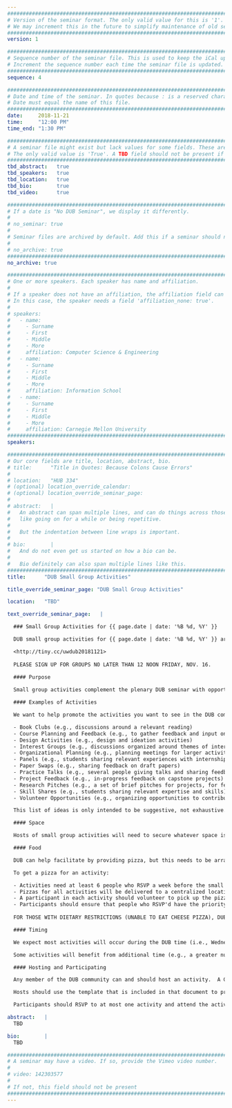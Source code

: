 ```yaml
---
################################################################################
# Version of the seminar format. The only valid value for this is '1'. 
# We may increment this in the future to simplify maintenance of old seminars.
################################################################################
version: 1

################################################################################
# Sequence number of the seminar file. This is used to keep the iCal up to date.
# Increment the sequence number each time the seminar file is updated.
################################################################################
sequence: 4

################################################################################
# Date and time of the seminar. In quotes because : is a reserved character.
# Date must equal the name of this file.
################################################################################
date:     2018-11-21
time:     "12:00 PM"
time_end: "1:30 PM"

################################################################################
# A seminar file might exist but lack values for some fields. These are 'TBD'. 
# The only valid value is 'True'. A TBD field should not be present if 'False'.
################################################################################
tbd_abstract:   true
tbd_speakers:   true
tbd_location:   true
tbd_bio:        true
tbd_video:      true

################################################################################
# If a date is "No DUB Seminar", we display it differently.
#
# no_seminar: true
#
# Seminar files are archived by default. Add this if a seminar should not be.
#
# no_archive: true
################################################################################
no_archive: true

################################################################################
# One or more speakers. Each speaker has name and affiliation.
#
# If a speaker does not have an affiliation, the affiliation field can be removed.
# In this case, the speaker needs a field 'affiliation_none: true'.
#
# speakers:
#   - name: 
#     - Surname
#     - First
#     - Middle
#     - More
#     affiliation: Computer Science & Engineering 
#   - name: 
#     - Surname
#     - First
#     - Middle
#     - More
#     affiliation: Information School 
#   - name: 
#     - Surname
#     - First
#     - Middle
#     - More
#     affiliation: Carnegie Mellon University 
################################################################################
speakers:

################################################################################
# Our core fields are title, location, abstract, bio.
# title:      "Title in Quotes: Because Colons Cause Errors"
# 
# location:   "HUB 334"
# (optional) location_override_calendar:
# (optional) location_override_seminar_page:
#
# abstract:   |
#   An abstract can span multiple lines, and can do things across those lines,
#   like going on for a while or being repetitive.
#
#   But the indentation between line wraps is important.
#
# bio:        |
#   And do not even get us started on how a bio can be.
#
#   Bio definitely can also span multiple lines like this.
################################################################################
title:      "DUB Small Group Activities"

title_override_seminar_page: "DUB Small Group Activities"

location:   "TBD"

text_override_seminar_page:   |

  ### Small Group Activities for {{ page.date | date: '%B %d, %Y' }}

  DUB small group activities for {{ page.date | date: '%B %d, %Y' }} are being organized in this document:

  <http://tiny.cc/uwdub20181121>
  
  PLEASE SIGN UP FOR GROUPS NO LATER THAN 12 NOON FRIDAY, NOV. 16.
  
  #### Purpose

  Small group activities complement the plenary DUB seminar with opportunities to organize and participate in smaller and more focused activities and discussions with the DUB community.  DUB has always been a grassroots organization, and small group activities aim to facilitate members of the community in connecting and engaging with each other.

  #### Examples of Activities

  We want to help promote the activities you want to see in the DUB community.  As some examples of potential activities, we can imagine small group activities organized around:

  - Book Clubs (e.g., discussions around a relevant reading)
  - Course Planning and Feedback (e.g., to gather feedback and input on potential courses)
  - Design Activities (e.g., design and ideation activities)
  - Interest Groups (e.g., discussions organized around themes of interest)
  - Organizational Planning (e.g., planning meetings for larger activities)
  - Panels (e.g., students sharing relevant experiences with internships, job searches)
  - Paper Swaps (e.g., sharing feedback on draft papers)
  - Practice Talks (e.g., several people giving talks and sharing feedback)
  - Project Feedback (e.g., in-progress feedback on capstone projects)
  - Research Pitches (e.g., a set of brief pitches for projects, for feedback or to recruit researchers)
  - Skill Shares (e.g., students sharing relevant expertise and skills)
  - Volunteer Opportunities (e.g., organizing opportunities to contribute)

  This list of ideas is only intended to be suggestive, not exhaustive. Think of your own ideas. Small group activities are still new, but over time we aim to gather best practices for effective activities based on your experiences in this new structures. Please share your experiences.

  #### Space

  Hosts of small group activities will need to secure whatever space is needed by the activity. If you are not sure how to go about reserving space, feel free to ask for some help.

  #### Food

  DUB can help facilitate by providing pizza, but this needs to be arranged within a set of policies around food reimbursements and limited staff resources. We intend that participants will also generally supplement this by bringing their own lunches.

  To get a pizza for an activity:

  - Activities need at least 6 people who RSVP a week before the small group activities (i.e., enough for a pizza). We will order a few extra pizzas while we all work out this new process, so please RSVP even if you have missed this cutoff.
  - Pizzas for all activities will be delivered to a centralized location.
  - A participant in each activity should volunteer to pick up the pizza from that location and bring it to the activity (i.e., allowing the host to focus on preparing for the activity itself).
  - Participants should ensure that people who RSVP'd have the priority for this pizza.
  
  FOR THOSE WITH DIETARY RESTRICTIONS (UNABLE TO EAT CHEESE PIZZA), DUB WILL REIMBURSE UP TO $10 FOR YOU TO PURCHASE YOUR OWN LUNCH. AN ITEMIZED RECEIPT WILL NEED TO BE SUBMITTED AND MAY BE CHECKED. PLEASE JUST MAKE SURE TO COMPLETE THE FORM FOR REIMBURSEMENT: HTTPS://GOO.GL/FORMS/MQXQB1MREIBZG56G2

  #### Timing

  We expect most activities will occur during the DUB time (i.e., Wednesdays 12:00 to 1:30).

  Some activities will benefit from additional time (e.g., a greater number of practice talks could be more comfortably scheduled across a longer period of time). Hosts of small group activities can use their judgment and should be sure to post the expected start and end times for an activity. Variations in timing may also prevent centralized coordination of pizza, in which case all participants will need to plan to bring their own lunches.

  #### Hosting and Participating

  Any member of the DUB community can and should host an activity.  A Google Doc is linked below, in which hosts can announce and organize activities and in which participants can RSVP.

  Hosts should use the template that is included in that document to provide relevant information, including an event description, location, times, and any limit on the number of people who can participate (e.g., because of space limits, the format of the activity).

  Participants should RSVP to at most one activity and attend the activity for which they RSVP. This is important for hosts to be able to plan, and for the coordination of pizza described above.

abstract:   |
  TBD

bio:        |
  TBD

################################################################################
# A seminar may have a video. If so, provide the Vimeo video number.
#
# video: 142303577
#
# If not, this field should not be present 
################################################################################
---
```

